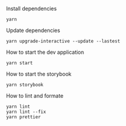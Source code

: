 Install dependencies

```
yarn
```

Update dependencies

```
yarn upgrade-interactive --update --lastest
```

How to start the dev application

```
yarn start
```

How to start the storybook

```
yarn storybook
```

How to lint and formate

```
yarn lint
yarn lint --fix
yarn prettier
```
